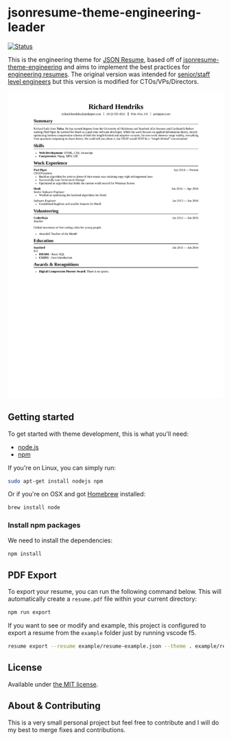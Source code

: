 # jsonresume-theme-engineering-leader

[![Status](https://badge.fury.io/js/jsonresume-theme-engineering-leader.svg)](https://www.npmjs.org/package/jsonresume-theme-engineering-leader)

This is the engineering theme for [JSON Resume](http://jsonresume.org/), based off of [jsonresume-theme-engineering](https://github.com/skoenig/jsonresume-theme-engineering) and aims to implement the best practices for [engineering resumes](https://www.reddit.com/r/EngineeringResumes/wiki/index/). The original version was intended for [senior/staff level engineers](https://www.reddit.com/r/EngineeringResumes/wiki/index/#wiki_senior_engineers_and_above_.2810.2B_yoe.29) but this version is modified for CTOs/VPs/Directors.

<p align="center">
  <kbd>
    <img src="https://github.com/sjw7444/jsonresume-theme-engineering-leader/blob/main/example/resume.png?raw=true" alt="Richard Hendriks Resume"/>
  </kbd>
</p>

## Getting started

To get started with theme development, this is what you'll need:

- [node.js](http://howtonode.org/how-to-install-nodejs)
- [npm](http://howtonode.org/introduction-to-npm)

If you're on Linux, you can simply run:

```bash
sudo apt-get install nodejs npm
```

Or if you're on OSX and got [Homebrew](http://brew.sh/) installed:

```bash
brew install node
```

### Install npm packages

We need to install the dependencies:

```bash
npm install
```

## PDF Export

To export your resume, you can run the following command below. This will automatically create a `resume.pdf` file within your current directory:

```bash
npm run export
```

If you want to see or modify and example, this project is configured to export a resume from the `example` folder just by running vscode f5.

```bash
resume export --resume example/resume-example.json --theme . example/resume-example.html
```

## License

Available under [the MIT license](http://mths.be/mit).

## About & Contributing

This is a very small personal project but feel free to contribute and I will do my best to merge fixes and contributions.
